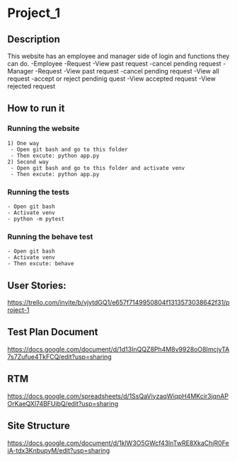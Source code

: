 # Project_1

## Description
This website has an employee and manager side of login and functions they can do.
-Employee
    -Request
    -View past request
     -cancel pending request
-Manager
    -Request
    -View past request
     -cancel pending request
    -View all request
     -accept or reject pendinig quest
    -View accepted request
    -View rejected request


## How to run it
### Running the website
    1) One way
     - Open git bash and go to this folder
     - Then excute: python app.py
    2) Second way
     - Open git bash and go to this folder and activate venv
     - Then excute: python app.py

### Running the tests
    - Open git bash
    - Activate venv
    - python -m pytest


### Running the behave test
    - Open git bash
    - Activate venv
    - Then excute: behave

## User Stories:
https://trello.com/invite/b/vjytdGQ1/e657f7149950804f1313573038642f31/project-1

## Test Plan Document
https://docs.google.com/document/d/1d13InQQZ8Ph4M8v9928oO8ImcjyTA7s7Zufue4TkFCQ/edit?usp=sharing
## RTM
https://docs.google.com/spreadsheets/d/1SsQaViyzaqWiqpH4MKcir3jqnAPOrKaeQXl74BFUjbQ/edit?usp=sharing
## Site Structure
https://docs.google.com/document/d/1klW3O5GWcf43lnTwRE8XkaChjR0FeiA-tdx3KnbupyM/edit?usp=sharing